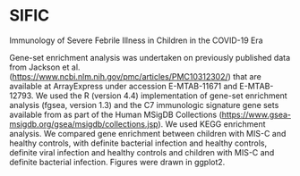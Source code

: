 # SIFIC
Immunology of Severe Febrile Illness in Children in the COVID-19 Era


Gene-set enrichment analysis was undertaken on previously published data from Jackson et al. (https://www.ncbi.nlm.nih.gov/pmc/articles/PMC10312302/) that are available at ArrayExpress under accession E-MTAB-11671 and E-MTAB-12793. We used the R (version 4.4) implementation of gene-set enrichment analysis (fgsea, version 1.3) and the C7 immunologic signature gene sets available from as part of the Human MSigDB Collections (https://www.gsea-msigdb.org/gsea/msigdb/collections.jsp). We used KEGG enrichment analysis. We compared gene enrichment between children with MIS-C and healthy controls, with definite bacterial infection and healthy controls, definite viral infection and healthy controls and children with MIS-C and definite bacterial infection. Figures were drawn in ggplot2.
